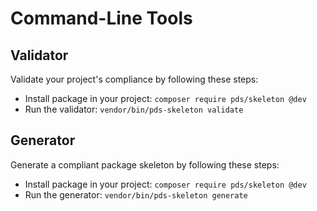 # Command-Line Tools

## Validator

Validate your project's compliance by following these steps:

- Install package in your project: `composer require pds/skeleton @dev`
- Run the validator: `vendor/bin/pds-skeleton validate`

## Generator

Generate a compliant package skeleton by following these steps:

- Install package in your project: `composer require pds/skeleton @dev`
- Run the generator: `vendor/bin/pds-skeleton generate`
